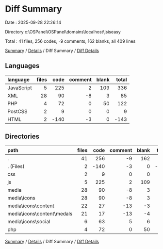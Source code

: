 # Diff Summary

Date : 2025-09-28 22:26:14

Directory c:\\OSPanel\\OSPanel\\domains\\localhost\\jsiseasy

Total : 41 files,  256 codes, -9 comments, 162 blanks, all 409 lines

[Summary](results.md) / [Details](details.md) / Diff Summary / [Diff Details](diff-details.md)

## Languages
| language | files | code | comment | blank | total |
| :--- | ---: | ---: | ---: | ---: | ---: |
| JavaScript | 5 | 225 | 2 | 109 | 336 |
| XML | 28 | 90 | -8 | 3 | 85 |
| PHP | 4 | 72 | 0 | 50 | 122 |
| PostCSS | 2 | 9 | 0 | 0 | 9 |
| HTML | 2 | -140 | -3 | 0 | -143 |

## Directories
| path | files | code | comment | blank | total |
| :--- | ---: | ---: | ---: | ---: | ---: |
| . | 41 | 256 | -9 | 162 | 409 |
| . (Files) | 2 | -140 | -3 | 0 | -143 |
| css | 2 | 9 | 0 | 0 | 9 |
| js | 5 | 225 | 2 | 109 | 336 |
| media | 28 | 90 | -8 | 3 | 85 |
| media\\icons | 28 | 90 | -8 | 3 | 85 |
| media\\icons\\content | 22 | 27 | -13 | -3 | 11 |
| media\\icons\\content\\medals | 21 | 17 | -13 | -4 | 0 |
| media\\icons\\social | 6 | 63 | 5 | 6 | 74 |
| php | 4 | 72 | 0 | 50 | 122 |

[Summary](results.md) / [Details](details.md) / Diff Summary / [Diff Details](diff-details.md)